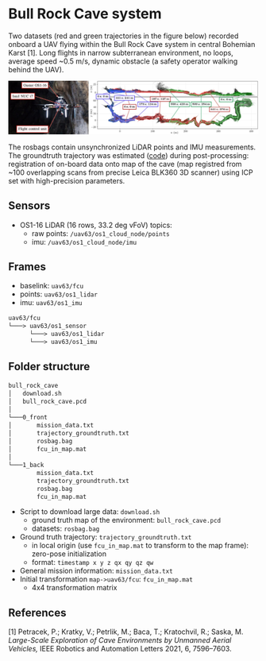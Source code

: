 # Bull Rock Cave system

Two datasets (red and green trajectories in the figure below) recorded onboard a UAV flying within the Bull Rock Cave system in central Bohemian Karst [1].
Long flights in narrow subterranean environment, no loops, average speed ~0.5 m/s, dynamic obstacle (a safety operator walking behind the UAV).

![](.fig/bull_rock_cave_system.png)

The rosbags contain unsynchronized LiDAR points and IMU measurements.
The groundtruth trajectory was estimated ([code](https://github.com/ctu-mrs/mrs_pcl_tools/blob/master/src/executables/EstimateLidarSlamDrift.cpp)) during post-processing: registration of on-board data onto map of the cave (map registred from ~100 overlapping scans from precise Leica BLK360 3D scanner) using ICP set with high-precision parameters.

## Sensors
- OS1-16 LiDAR (16 rows, 33.2 deg vFoV) topics:
  - raw points: `/uav63/os1_cloud_node/points`
  - imu: `/uav63/os1_cloud_node/imu`

## Frames
- baselink: `uav63/fcu`
- points: `uav63/os1_lidar`
- imu: `uav63/os1_imu`
```
uav63/fcu
└───> uav63/os1_sensor
      └───> uav63/os1_lidar
      └───> uav63/os1_imu
```

## Folder structure
```
bull_rock_cave
│   download.sh
│   bull_rock_cave.pcd
│
└───0_front
│       mission_data.txt
│       trajectory_groundtruth.txt
│       rosbag.bag
│       fcu_in_map.mat
│    
└───1_back
        mission_data.txt
        trajectory_groundtruth.txt
        rosbag.bag
        fcu_in_map.mat
```
- Script to download large data: `download.sh`
  - ground truth map of the environment: `bull_rock_cave.pcd`
  - datasets: `rosbag.bag`
- Ground truth trajectory: `trajectory_groundtruth.txt`
  - in local origin (use `fcu_in_map.mat` to transform to the map frame): zero-pose initialization
  - format: `timestamp x y z qx qy qz qw`
- General mission information: `mission_data.txt`
- Initial transformation `map->uav63/fcu`: `fcu_in_map.mat`
  - 4x4 transformation matrix
 
## References
[1] Petracek, P.; Kratky, V.; Petrlik, M.; Baca, T.; Kratochvil, R.; Saska, M. *Large-Scale Exploration of Cave Environments by Unmanned Aerial Vehicles,* IEEE Robotics and Automation Letters 2021, 6, 7596–7603.
